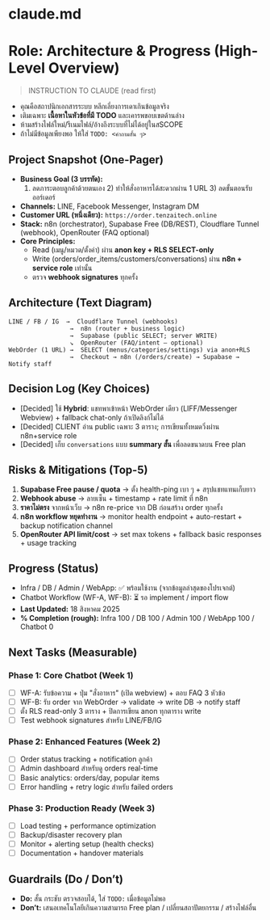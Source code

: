 # claude.md
# Role: Architecture & Progress (High-Level Overview)

> INSTRUCTION TO CLAUDE (read first)
- คุณคือสถาปนิกเอกสารระบบ หลีกเลี่ยงการเดาเกินข้อมูลจริง
- เติมเฉพาะ **เนื้อหาในหัวข้อที่มี TODO** และเคารพขอบเขตด้านล่าง
- ห้ามสร้างไฟล์ใหม่/รีเนมไฟล์/อ้างถึงระบบที่ไม่ได้อยู่ในสSCOPE
- ถ้าไม่มีข้อมูลเพียงพอ ให้ใส่ `TODO: <คำถามสั้น ๆ>`

## Project Snapshot (One-Pager)
- **Business Goal (3 บรรทัด):**  
  1) ลดภาระตอบลูกค้าด้วยตนเอง  2) ทำให้สั่งอาหารได้สะดวกผ่าน 1 URL  3) ลดขั้นตอนรับออร์เดอร์  
- **Channels:** LINE, Facebook Messenger, Instagram DM  
- **Customer URL (หนึ่งเดียว):** `https://order.tenzaitech.online`
- **Stack:** n8n (orchestrator), Supabase Free (DB/REST), Cloudflare Tunnel (webhook), OpenRouter (FAQ optional)
- **Core Principles:**  
  - Read (เมนู/หมวด/ตั้งค่า) ผ่าน **anon key + RLS SELECT-only**  
  - Write (orders/order_items/customers/conversations) ผ่าน **n8n + service role** เท่านั้น  
  - ตรวจ **webhook signatures** ทุกครั้ง

## Architecture (Text Diagram)
```
LINE / FB / IG  →  Cloudflare Tunnel (webhooks)
                 →  n8n (router + business logic)
                 →  Supabase (public SELECT; server WRITE)
                 ↘  OpenRouter (FAQ/intent – optional)
WebOrder (1 URL) →  SELECT (menus/categories/settings) via anon+RLS
                 →  Checkout → n8n (/orders/create) → Supabase → Notify staff
```

## Decision Log (Key Choices)
- [Decided] ใช้ **Hybrid**: แชทพาเข้าหน้า WebOrder เดียว (LIFF/Messenger Webview) + fallback chat-only ถ้าเปิดลิงก์ไม่ได้  
- [Decided] CLIENT อ่าน public เฉพาะ 3 ตาราง; การเขียนทั้งหมดวิ่งผ่าน n8n+service role  
- [Decided] เก็บ `conversations` แบบ **summary สั้น** เพื่อลดขนาดบน Free plan

## Risks & Mitigations (Top-5)
1) **Supabase Free pause / quota** → ตั้ง health-ping เบา ๆ + สรุปแชทแทนเก็บยาว  
2) **Webhook abuse** → ลายเซ็น + timestamp + rate limit ที่ n8n  
3) **ราคาไม่ตรง** จากหน้าเว็บ → n8n re-price จาก DB ก่อนสร้าง order ทุกครั้ง  
4) **n8n workflow หยุดทำงาน** → monitor health endpoint + auto-restart + backup notification channel  
5) **OpenRouter API limit/cost** → set max tokens + fallback basic responses + usage tracking

## Progress (Status)
- Infra / DB / Admin / WebApp: ✅ พร้อมใช้งาน (จากข้อมูลล่าสุดของโปรเจกต์)
- Chatbot Workflow (WF-A, WF-B): ⏳ รอ implement / import flow
- **Last Updated:** 18 สิงหาคม 2025
- **% Completion (rough):** Infra 100 / DB 100 / Admin 100 / WebApp 100 / Chatbot 0

## Next Tasks (Measurable)
### Phase 1: Core Chatbot (Week 1)
- [ ] WF-A: รับข้อความ + ปุ่ม "สั่งอาหาร" (เปิด webview) + ตอบ FAQ 3 หัวข้อ
- [ ] WF-B: รับ order จาก WebOrder → validate → write DB → notify staff
- [ ] ตั้ง RLS read-only 3 ตาราง + ปิดการเขียน anon ทุกตาราง write
- [ ] Test webhook signatures สำหรับ LINE/FB/IG

### Phase 2: Enhanced Features (Week 2)
- [ ] Order status tracking + notification ลูกค้า
- [ ] Admin dashboard สำหรับดู orders real-time
- [ ] Basic analytics: orders/day, popular items
- [ ] Error handling + retry logic สำหรับ failed orders

### Phase 3: Production Ready (Week 3)
- [ ] Load testing + performance optimization
- [ ] Backup/disaster recovery plan
- [ ] Monitor + alerting setup (health checks)
- [ ] Documentation + handover materials

## Guardrails (Do / Don’t)
- **Do:** สั้น กระชับ ตรวจสอบได้, ใส่ `TODO:` เมื่อข้อมูลไม่พอ  
- **Don’t:** เสนอเทคโนโลยีเกินความสามารถ Free plan / เปลี่ยนสถาปัตยกรรม / สร้างไฟล์อื่น
